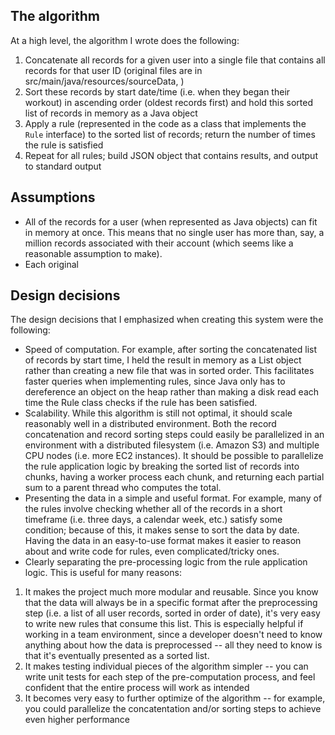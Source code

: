 ## The algorithm

At a high level, the algorithm I wrote does the following:

1. Concatenate all records for a given user into a single file that contains all records for that user ID (original files are in src/main/java/resources/sourceData, )
2. Sort these records by start date/time (i.e. when they began their workout) in ascending order (oldest records first) and hold this sorted list of records in memory as a Java object
3. Apply a rule (represented in the code as a class that implements the `Rule` interface) to the sorted list of records; return the number of times the rule is satisfied 
4. Repeat for all rules; build JSON object that contains results, and output to standard output

## Assumptions

- All of the records for a user (when represented as Java objects) can fit in memory at once. This means that no single user has more than, say, a million records associated with their account (which seems like a reasonable assumption to make).
- Each original 

## Design decisions
The design decisions that I emphasized when creating this system were the following:

- Speed of computation. For example, after sorting the concatenated list of records by start time, I held the result in memory as a List<Record> object rather than creating a new file that was in sorted order. This facilitates faster queries when implementing rules, since Java only has to dereference an object on the heap rather than making a disk read each time the Rule class checks if the rule has been satisfied.
- Scalability. While this algorithm is still not optimal, it should scale reasonably well in a distributed environment. Both the record concatenation and record sorting steps could easily be parallelized in an environment with a distributed filesystem (i.e. Amazon S3) and multiple CPU nodes (i.e. more EC2 instances). It should be possible to parallelize the rule application logic by breaking the sorted list of records into chunks, having a worker process each chunk, and returning each partial sum to a parent thread who computes the total. 
- Presenting the data in a simple and useful format. For example, many of the rules involve checking whether all of the records in a short timeframe (i.e. three days, a calendar week, etc.) satisfy some condition; because of this, it makes sense to sort the data by date. Having the data in an easy-to-use format makes it easier to reason about and write code for rules, even complicated/tricky ones.
- Clearly separating the pre-processing logic from the rule application logic. This is useful for many reasons:
1. It makes the project much more modular and reusable. Since you know that the data will always be in a specific format after the preprocessing step (i.e. a list of all user records, sorted in order of date), it's very easy to write new rules that consume this list. This is especially helpful if working in a team environment, since a developer doesn't need to know anything about how the data is preprocessed -- all they need to know is that it's eventually presented as a sorted list.
2. It makes testing individual pieces of the algorithm simpler -- you can write unit tests for each step of the pre-computation process, and feel confident that the entire process will work as intended
3. It becomes very easy to further optimize of the algorithm -- for example, you could parallelize the concatentation and/or sorting steps to achieve even higher performance

